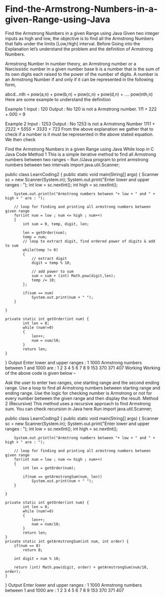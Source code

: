 # Find-the-Armstrong-Numbers-in-a-given-Range-using-Java

Find the Armstrong Numbers in a given Range using Java
Given two integer inputs as high and low, the objective is to find all the Armstrong Numbers that falls under the limits [Low,High] interval. Before Going into the Explanation let’s understand the problem and the definition of Armstrong Numbers.

Armstrong Number
In number theory, an Armstrong number or a Narcissistic number in a given number base b is a number that is the sum of its own digits each raised to the power of the number of digits.
A number is an Armstrong Number if and only if it can be represented in the following form,

abcd...nth = pow(a,n) + pow(b,n) + pow(c,n) + pow(d,n) + .... pow(nth,n)
Here are some example to understand the definition

Example 1
Input : 120
Output : No
120 is not a Armstrong number.
1*1*1 + 2*2*2 + 0*0*0 = 9

Example 2
Input : 1253
Output : No
1253 is not a Armstrong Number
1*1*1*1 + 2*2*2*2 + 5*5*5*5 + 3*3*3*3 = 723
From the above explanation we gather that to check if a number is it must be represented in the above stated equation. We then check

Find the Armstrong Numbers in a given Range using Java
While loop in C
Java Code
Method 1
This is a simple iterative method to find all Armstrong numbers between two ranges –
Run
//Java program to print armstrong numbers between two intervals
import java.util.Scanner;

public class LearnCoding2
{
    public static void main(String[] args)
    {
        Scanner sc = new Scanner(System.in);
        System.out.print("Enter lower and upper ranges : ");
        int low = sc.nextInt();
        int high = sc.nextInt();

        System.out.println("Armstrong numbers between "+ low + " and " + high + " are : ");

        // loop for finding and printing all armstrong numbers between given range
        for(int num = low ; num <= high ; num++)
        {
            int sum = 0, temp, digit, len;

            len = getOrder(num);
            temp = num;
            // loop to extract digit, find ordered power of digits & add to sum
            while(temp != 0)
            {
                // extract digit
                digit = temp % 10;

                // add power to sum
                sum = sum + (int) Math.pow(digit,len);
                temp /= 10;
            };

            if(sum == num)
                System.out.print(num + " ");
        }

    }

    private static int getOrder(int num) {
            int len = 0;
            while (num!=0)
            {
                len++;
                num = num/10;
            }
            return len;
    }
}
Output
Enter lower and upper ranges : 1 1000
Armstrong numbers between 1 and 1000 are : 
1 2 3 4 5 6 7 8 9 153 370 371 407 
Working
Working of the above code is given below –

Ask the user to enter two ranges, one starting range and the second ending range.
Use a loop to find all Armstrong numbers between starting range and ending range.
Use the logic for checking number is Armstrong or not for every number between the given range and then display the result.
Method 2 (Recursive)
This method uses a recursive approach to find Armstrong sum. You can check recursion in Java here
Run
import java.util.Scanner;

public class LearnCoding2
{
    public static void main(String[] args)
    {
        Scanner sc = new Scanner(System.in);
        System.out.print("Enter lower and upper ranges : ");
        int low = sc.nextInt();
        int high = sc.nextInt();

        System.out.println("Armstrong numbers between "+ low + " and " + high + " are : ");

        // loop for finding and printing all armstrong numbers between given range
        for(int num = low ; num <= high ; num++)
        {
            int len = getOrder(num);

            if(num == getArmstrongSum(num, len))
                System.out.print(num + " ");
        }

    }

    private static int getOrder(int num) {
            int len = 0;
            while (num!=0)
            {
                len++;
                num = num/10;
            }
            return len;
    }
    private static int getArmstrongSum(int num, int order) {
        if(num == 0)
            return 0;

        int digit = num % 10;

        return (int) Math.pow(digit, order) + getArmstrongSum(num/10, order);
    }
}
Output
Enter lower and upper ranges : 1 1000
Armstrong numbers between 1 and 1000 are : 
1 2 3 4 5 6 7 8 9 153 370 371 407
